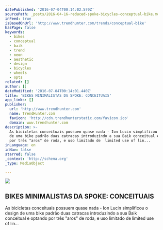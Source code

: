 ```yaml
---
datePublished: '2016-07-04T00:14:02.570Z'
sourcePath: _posts/2016-04-16-reduced-spoke-bicycles-conceptual-bike.md
inFeed: true
isBasedOnUrl: 'http://www.trendhunter.com/trends/conceptual-bike'
hasPage: false
keywords:
  - bikes
  - conceptual
  - baik
  - trend
  - neon
  - aesthetic
  - design
  - bicycles
  - wheels
  - opts
related: []
author: []
dateModified: '2016-07-04T00:14:01.440Z'
title: 'BIKES MINIMALISTAS DA SPOKE: CONCEITUAIS'
app_links: []
publisher:
  url: 'http://www.trendhunter.com'
  name: TrendHunter.com
  favicon: 'http://cdn.trendhunterstatic.com/favicon.ico'
  domain: www.trendhunter.com
description: >-
  As bicicletas conceituais possuem quase nada - Ion Lucin simplificou o design
  de uma bike padrão duas catracas introduzindo a sua Baik conceitual e optando
  por três "aros" de roda, e uso limitado de  limited use of lin...
inLanguage: en
inNav: false
starred: false
_context: 'http://schema.org'
_type: MediaObject

---
```

<article style=""><img src="https://s3-us-west-2.amazonaws.com/the-grid-img/p/11d821ce44263ec917e4ecde74cfe3ebb341c975.jpg" /><h1>BIKES MINIMALISTAS DA SPOKE: CONCEITUAIS</h1><p>As bicicletas conceituais possuem quase nada - Ion Lucin simplificou o design de uma bike padrão duas catracas introduzindo a sua Baik conceitual e optando por três "aros" de roda, e uso limitado de limited use of lin...</p></article>